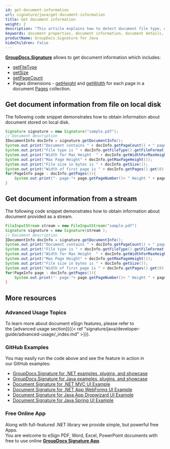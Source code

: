 ```yaml
---
id: get-document-information
url: signature/java/get-document-information
title: Get document information
weight: 2
description: "This article explains how to detect document file type, obtain document details,  retrieve list of existing form fields and added signatures, calculate pages count when processing document file with GroupDocs.Signature."
keywords: document properties, document information, document details, get document information
productName: GroupDocs.Signature for Java
hideChildren: False
---
```

[**GroupDocs.Signature**](https://products.groupdocs.com/signature/java) allows to get document information which includes:

*   [getFileType](https://apireference.groupdocs.com/signature/java/com.groupdocs.signature.domain.documentpreview/DocumentInfo#getFileType())
*   [getSize](https://apireference.groupdocs.com/signature/java/com.groupdocs.signature.domain.documentpreview/DocumentInfo#getSize())
*   [getPageCount](https://apireference.groupdocs.com/signature/java/com.groupdocs.signature.domain.documentpreview/DocumentInfo#getPageCount())
*   Pages dimensions - [getHeight](https://apireference.groupdocs.com/signature/java/com.groupdocs.signature.domain/PageInfo#getHeight()) and [getWidth](https://apireference.groupdocs.com/signature/java/com.groupdocs.signature.domain/PageInfo#getWidth()) for each page in a document [Pages](https://apireference.groupdocs.com/signature/java/com.groupdocs.signature.domain.documentpreview/DocumentInfo#getPages()) collection.

## Get document information from file on local disk

The following code snippet demonstrates how to obtain information about document stored on local disk.

```java
Signature signature = new Signature("sample.pdf");
// Document description
IDocumentInfo docInfo = signature.getDocumentInfo();
System.out.print("Document contains " + docInfo.getPageCount() + " pages");
System.out.print("File type is " + docInfo.getFileType().getFileFormat());
System.out.print("Width for Max Height  " + docInfo.getWidthForMaxHeight());
System.out.print("Max Page Height" + docInfo.getMaxPageHeight());
System.out.print("File size in bytes is " + docInfo.getSize());
System.out.print("Width of first page is " + docInfo.getPages().get(0).getWidth());
for(PageInfo page : docInfo.getPages()){
    System.out.print("- page-"+ page.getPageNumber()+ " Height " + page.getHeight() + " Width " + page.getWidth());
}
```

## Get document information from a stream

The following code snippet demonstrates how to obtain information about document provided as a stream. 

```java
FileInputStream stream = new FileInputStream("sample.pdf")
Signature signature = new Signature(stream );
// Document description
IDocumentInfo docInfo = signature.getDocumentInfo();
System.out.print("Document contains " + docInfo.getPageCount() + " pages");
System.out.print("File type is " + docInfo.getFileType().getFileFormat());
System.out.print("Width for Max Height  " + docInfo.getWidthForMaxHeight());
System.out.print("Max Page Height" + docInfo.getMaxPageHeight());
System.out.print("File size in bytes is " + docInfo.getSize());
System.out.print("Width of first page is " + docInfo.getPages().get(0).getWidth());
for(PageInfo page : docInfo.getPages()){
    System.out.print("- page-"+ page.getPageNumber()+ " Height " + page.getHeight() + " Width " + page.getWidth());
}
```

## More resources
### Advanced Usage Topics
To learn more about document eSign features, please refer to the [advanced usage section]({{< ref "signature/java/developer-guide/advanced-usage/_index.md" >}}).

### GitHub Examples
You may easily run the code above and see the feature in action in our GitHub examples:
*   [GroupDocs.Signature for .NET examples, plugins, and showcase](https://github.com/groupdocs-signature/GroupDocs.Signature-for-.NET)    
*   [GroupDocs.Signature for Java examples, plugins, and showcase](https://github.com/groupdocs-signature/GroupDocs.Signature-for-Java)    
*   [Document Signature for .NET MVC UI Example](https://github.com/groupdocs-signature/GroupDocs.Signature-for-.NET-MVC)    
*   [Document Signature for .NET App WebForms UI Example](https://github.com/groupdocs-signature/GroupDocs.Signature-for-.NET-WebForms)    
*   [Document Signature for Java App Dropwizard UI Example](https://github.com/groupdocs-signature/GroupDocs.Signature-for-Java-Dropwizard)   
*   [Document Signature for Java Spring UI Example](https://github.com/groupdocs-signature/GroupDocs.Signature-for-Java-Spring)
    
### Free Online App
Along with full-featured .NET library we provide simple, but powerful free Apps.  
You are welcome to eSign PDF, Word, Excel, PowerPoint documents with free to use online **[GroupDocs Signature App](https://products.groupdocs.app/signature)**.
